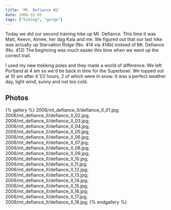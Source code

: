 ```yaml
---
title: 'Mt. Defiance #2'
date: 2006-02-05
tags: ["hiking", "gorge"]
---
```

Today we did our second training hike up Mt. Defiance.  This time it was Matt, Keevn, Aimee, her dag Kala and me.  We figured out that our last hike was actually up Starvation Ridge (No. 414 via 414b) instead of Mt. Defiance (No. 413)  The beginning was much easier this time when we went up the correct trail.

I used my new trekking poles and they made a world of difference.  We left Portland at 4 am so we'd be back in time for the Superbowl.  We topped out at 10 am after 4 1/2 hours, 2 of which were in snow.  It was a perfect weather day, light wind, sunny and not too cold.

## Photos 

{% gallery %} 
2006/mt_defiance_II/defiance_II_01.jpg;
2006/mt_defiance_II/defiance_II_02.jpg;
2006/mt_defiance_II/defiance_II_03.jpg;
2006/mt_defiance_II/defiance_II_04.jpg;
2006/mt_defiance_II/defiance_II_05.jpg;
2006/mt_defiance_II/defiance_II_06.jpg;
2006/mt_defiance_II/defiance_II_07.jpg;
2006/mt_defiance_II/defiance_II_08.jpg;
2006/mt_defiance_II/defiance_II_09.jpg;
2006/mt_defiance_II/defiance_II_10.jpg;
2006/mt_defiance_II/defiance_II_11.jpg;
2006/mt_defiance_II/defiance_II_12.jpg;
2006/mt_defiance_II/defiance_II_13.jpg;
2006/mt_defiance_II/defiance_II_14.jpg;
2006/mt_defiance_II/defiance_II_15.jpg;
2006/mt_defiance_II/defiance_II_16.jpg;
2006/mt_defiance_II/defiance_II_17.jpg;
2006/mt_defiance_II/defiance_II_18.jpg;
{% endgallery %}
